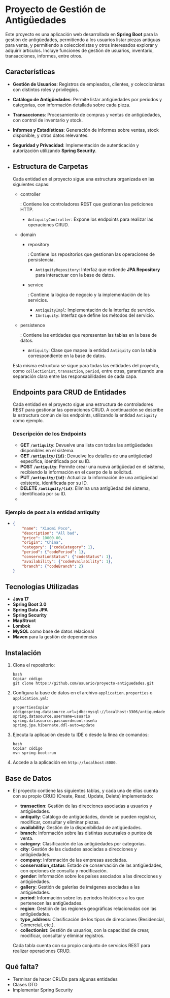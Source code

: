 
# Proyecto de Gestión de Antigüedades

Este proyecto es una aplicación web desarrollada en **Spring Boot** para la gestión de antigüedades, permitiendo a los usuarios listar piezas antiguas para venta, y permitiendo a coleccionistas y otros interesados explorar y adquirir artículos. Incluye funciones de gestión de usuarios, inventario, transacciones, informes, entre otros.

## Características

- **Gestión de Usuarios**: Registros de empleados, clientes, y coleccionistas con distintos roles y privilegios.
- **Catálogo de Antigüedades**: Permite listar antigüedades por periodos y categorías, con información detallada sobre cada pieza.
- **Transacciones**: Procesamiento de compras y ventas de antigüedades, con control de inventario y stock.
- **Informes y Estadísticas**: Generación de informes sobre ventas, stock disponible, y otros datos relevantes.
- **Seguridad y Privacidad**: Implementación de autenticación y autorización utilizando **Spring Security**.

- ## Estructura de Carpetas

  Cada entidad en el proyecto sigue una estructura organizada en las siguientes capas:

  - controller

    : Contiene los controladores REST que gestionan las peticiones HTTP.

    - `AntiquityController`: Expone los endpoints para realizar las operaciones CRUD.

  - domain

    - repository

      : Contiene los repositorios que gestionan las operaciones de persistencia.

      - `AntiquityRepository`: Interfaz que extiende **JPA Repository** para interactuar con la base de datos.

    - service

      : Contiene la lógica de negocio y la implementación de los servicios.

      - `AntiquityImpl`: Implementación de la interfaz de servicio.
      - `IAntiquity`: Interfaz que define los métodos del servicio.

  - persistence

    : Contiene las entidades que representan las tablas en la base de datos.

    - `Antiquity`: Clase que mapea la entidad `Antiquity` con la tabla correspondiente en la base de datos.

  Esta misma estructura se sigue para todas las entidades del proyecto, como `collectionist`, `transaction`, `period`, entre otras, garantizando una separación clara entre las responsabilidades de cada capa.

  ## Endpoints para CRUD de Entidades

  Cada entidad en el proyecto sigue una estructura de controladores REST para gestionar las operaciones CRUD. A continuación se describe la estructura común de los endpoints, utilizando la entidad `Antiquity` como ejemplo.

  ### Descripción de los Endpoints

  - **GET `/antiquity`**: Devuelve una lista con todas las antigüedades disponibles en el sistema.
  - **GET `/antiquity/{id}`**: Devuelve los detalles de una antigüedad específica, identificada por su ID.
  - **POST `/antiquity`**: Permite crear una nueva antigüedad en el sistema, recibiendo la información en el cuerpo de la solicitud.
  - **PUT `/antiquity/{id}`**: Actualiza la información de una antigüedad existente, identificada por su ID.
  - **DELETE `/antiquity/{id}`**: Elimina una antigüedad del sistema, identificada por su ID.
  - 

### Ejemplo de post a la entidad antiquity

- ```json
  {
      "name": "Xiaomi Poco",
      "description": "All bad",
      "price": 10000.00,
      "origin": "China", 
      "category": {"codeCategory": 1},
      "period": {"codePeriod": 1},
      "conservationStatus": {"codeStatus": 1},
      "availability": {"codeAvailability": 1},
      "branch": {"codeBranch": 2}
  }
  ```

  

## Tecnologías Utilizadas

- **Java 17**
- **Spring Boot 3.0**
- **Spring Data JPA**
- **Spring Security**
- **MapStruct**
- **Lombok**
- **MySQL** como base de datos relacional
- **Maven** para la gestión de dependencias

## Instalación

1. Clona el repositorio:

   ```
   bash
   Copiar código
   git clone https://github.com/usuario/proyecto-antiguedades.git
   ```
   
2. Configura la base de datos en el archivo `application.properties` o `application.yml`:

   ```
   propertiesCopiar códigospring.datasource.url=jdbc:mysql://localhost:3306/antiguedades
   spring.datasource.username=usuario
   spring.datasource.password=contraseña
   spring.jpa.hibernate.ddl-auto=update
   ```

3. Ejecuta la aplicación desde tu IDE o desde la línea de comandos:

   ```
   bash
   Copiar código
   mvn spring-boot:run
   ```
   
4. Accede a la aplicación en `http://localhost:8080`.

## Base de Datos

- El proyecto contiene las siguientes tablas, y cada una de ellas cuenta con su propio CRUD (Create, Read, Update, Delete) implementado:

  - **transaction**: Gestión de las direcciones asociadas a usuarios y antigüedades.
  - **antiquity**: Catálogo de antigüedades, donde se pueden registrar, modificar, consultar y eliminar piezas.
  - **availability**: Gestión de la disponibilidad de antigüedades.
  - **branch**: Información sobre las distintas sucursales o puntos de venta.
  - **category**: Clasificación de las antigüedades por categorías.
  - **city**: Gestión de las ciudades asociadas a direcciones y antigüedades.
  - **company**: Información de las empresas asociadas.
  - **conservation_status**: Estado de conservación de las antigüedades, con opciones de consulta y modificación.
  - **gender**: Información sobre los países asociados a las direcciones y antigüedades.
  - **gallery**: Gestión de galerías de imágenes asociadas a las antigüedades.
  - **period**: Información sobre los periodos históricos a los que pertenecen las antigüedades.
  - **region**: Gestión de las regiones geográficas relacionadas con las antigüedades.
  - **type_address**: Clasificación de los tipos de direcciones (Residencial, Comercial, etc.).
  - **collectionist**: Gestión de usuarios, con la capacidad de crear, modificar, consultar y eliminar registros.

  Cada tabla cuenta con su propio conjunto de servicios REST para realizar operaciones CRUD.

## Qué falta? 

- Terminar de hacer CRUDs para algunas entidades
- Clases DTO
- Implementar Spring Security
